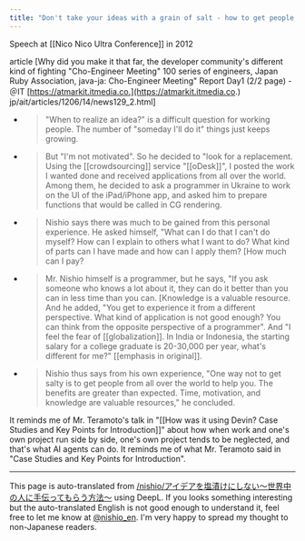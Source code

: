 ```yaml
---
title: "Don't take your ideas with a grain of salt - how to get people from all over the world to help you."
---
```


Speech at [[Nico Nico Ultra Conference]] in 2012

article
[Why did you make it that far, the developer community's different kind of fighting "Cho-Engineer Meeting" 100 series of engineers, Japan Ruby Association, java-ja: Cho-Engineer Meeting" Report Day1 (2/2 page) - ＠IT [https://atmarkit.itmedia.co.](https://atmarkit.itmedia.co.) jp/ait/articles/1206/14/news129_2.html]
- > "When to realize an idea?" is a difficult question for working people. The number of "someday I'll do it" things just keeps growing.
- > But "I'm not motivated". So he decided to "look for a replacement. Using the [[crowdsourcing]] service "[[oDesk]]", I posted the work I wanted done and received applications from all over the world. Among them, he decided to ask a programmer in Ukraine to work on the UI of the iPad/iPhone app, and asked him to prepare functions that would be called in CG rendering.
- > Nishio says there was much to be gained from this personal experience. He asked himself, "What can I do that I can't do myself? How can I explain to others what I want to do? What kind of parts can I have made and how can I apply them? [How much can I pay?
- > Mr. Nishio himself is a programmer, but he says, "If you ask someone who knows a lot about it, they can do it better than you can in less time than you can. [Knowledge is a valuable resource. And he added, "You get to experience it from a different perspective. What kind of application is not good enough? You can think from the opposite perspective of a programmer". And "I feel the fear of [[globalization]]. In India or Indonesia, the starting salary for a college graduate is 20-30,000 per year, what's different for me?" [[emphasis in original]].
- > Nishio thus says from his own experience, "One way not to get salty is to get people from all over the world to help you. The benefits are greater than expected. Time, motivation, and knowledge are valuable resources," he concluded.

It reminds me of Mr. Teramoto's talk in "[[How was it using Devin? Case Studies and Key Points for Introduction]]" about how when work and one's own project run side by side, one's own project tends to be neglected, and that's what AI agents can do. It reminds me of what Mr. Teramoto said in "Case Studies and Key Points for Introduction".

---
This page is auto-translated from [/nishio/アイデアを塩漬けにしない～世界中の人に手伝ってもらう方法～](https://scrapbox.io/nishio/アイデアを塩漬けにしない～世界中の人に手伝ってもらう方法～) using DeepL. If you looks something interesting but the auto-translated English is not good enough to understand it, feel free to let me know at [@nishio_en](https://twitter.com/nishio_en). I'm very happy to spread my thought to non-Japanese readers.